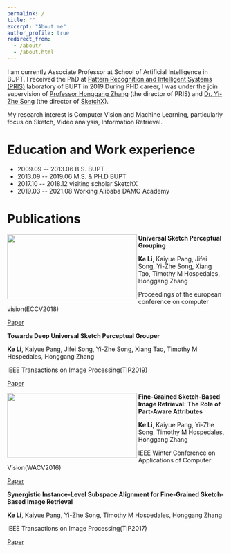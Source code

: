 ```yaml
---
permalink: /
title: ""
excerpt: "About me"
author_profile: true
redirect_from: 
  - /about/
  - /about.html
---
```


I am currently Associate Professor at School of Artificial Intelligence in BUPT. I received the PhD at [Pattern Recognition and Intelligent Systems (PRIS)](http://www.pris.net.cn/) laboratory of BUPT in 2019.During PHD career, I was under the join supervision of [Professor Honggang Zhang](https://teacher.bupt.edu.cn/zhanghonggang/zh_CN/index.htm) (the director of PRIS) and [Dr. Yi-Zhe Song](https://scholar.google.co.uk/citations?user=irZFP_AAAAAJ&hl=en) (the director of [SketchX](http://sketchx.eecs.qmul.ac.uk/)).

My research interest is Computer Vision and Machine Learning, particularly focus on Sketch, Video analysis, Information Retrieval.

Education and Work experience
======
* 2009.09 -- 2013.06   B.S.              BUPT
* 2013.09 -- 2019.06   M.S. & PH.D       BUPT
* 2017.10 -- 2018.12   visiting scholar  SketchX
* 2019.03 -- 2021.08   Working           Alibaba DAMO Academy

Publications
======
[<img align="left" img width = '300' height ='150' src="http://keli-sketchx.github.io/files/ECCV2018.png"/>](http://keli-sketchx.github.io/files/ECCV2018.png) **Universal Sketch Perceptual Grouping**

**Ke Li**, Kaiyue Pang, Jifei Song, Yi-Zhe Song, Xiang Tao, Timothy M Hospedales, Honggang Zhang

Proceedings of the european conference on computer vision(ECCV2018)

[Paper](http://keli-sketchx.github.io/files/ECCV2018.pdf)

**Towards Deep Universal Sketch Perceptual Grouper**

**Ke Li**, Kaiyue Pang, Jifei Song, Yi-Zhe Song, Xiang Tao, Timothy M Hospedales, Honggang Zhang

IEEE Transactions on Image Processing(TIP2019)

[Paper](http://keli-sketchx.github.io/files/TIP2019.pdf)



[<img align="left" img width = '300' height ='150' src="http://keli-sketchx.github.io/files/WACV2016.png"/>](http://keli-sketchx.github.io/files/WACV2016.png) **Fine-Grained Sketch-Based Image Retrieval: The Role of Part-Aware Attributes**

**Ke Li**, Kaiyue Pang, Yi-Zhe Song, Timothy M Hospedales, Honggang Zhang

IEEE Winter Conference on Applications of Computer Vision(WACV2016)

[Paper](http://keli-sketchx.github.io/files/WACV2016.pdf)

**Synergistic Instance-Level Subspace Alignment for Fine-Grained Sketch-Based Image Retrieval**

**Ke Li**, Kaiyue Pang, Yi-Zhe Song, Timothy M Hospedales, Honggang Zhang

IEEE Transactions on Image Processing(TIP2017)

[Paper](http://keli-sketchx.github.io/files/TIP2017.pdf)




